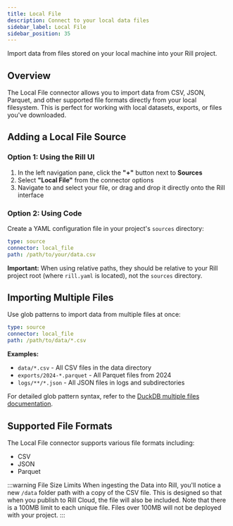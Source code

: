 ```yaml
---
title: Local File
description: Connect to your local data files
sidebar_label: Local File
sidebar_position: 35
---
```


Import data from files stored on your local machine into your Rill project.

## Overview

The Local File connector allows you to import data from CSV, JSON, Parquet, and other supported file formats directly from your local filesystem. This is perfect for working with local datasets, exports, or files you've downloaded.

## Adding a Local File Source

### Option 1: Using the Rill UI

1. In the left navigation pane, click the **"+"** button next to **Sources**
2. Select **"Local File"** from the connector options
3. Navigate to and select your file, or drag and drop it directly onto the Rill interface

### Option 2: Using Code

Create a YAML configuration file in your project's `sources` directory:

```yaml
type: source
connector: local_file
path: /path/to/your/data.csv
```

**Important:** When using relative paths, they should be relative to your Rill project root (where `rill.yaml` is located), not the `sources` directory.

## Importing Multiple Files

Use glob patterns to import data from multiple files at once:

```yaml
type: source
connector: local_file
path: /path/to/data/*.csv
```

**Examples:**
- `data/*.csv` - All CSV files in the data directory
- `exports/2024-*.parquet` - All Parquet files from 2024
- `logs/**/*.json` - All JSON files in logs and subdirectories

For detailed glob pattern syntax, refer to the [DuckDB multiple files documentation](https://duckdb.org/docs/stable/data/multiple_files/overview.html).

## Supported File Formats

The Local File connector supports various file formats including:
- CSV
- JSON
- Parquet


:::warning File Size Limits
When ingesting the Data into Rill, you'll notice a new `/data` folder path with a copy of the CSV file. This is designed so that when you publish to Rill Cloud, the file will also be included. Note that there is a 100MB limit to each unique file. Files over 100MB will not be deployed with your project.
:::
